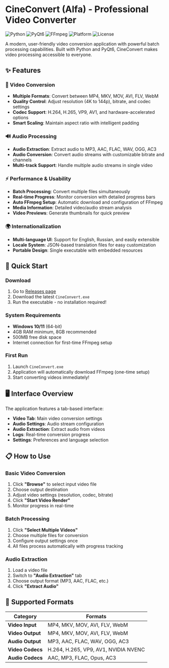 # CineConvert (Alfa) - Professional Video Converter

![Python](https://img.shields.io/badge/Python-3.8%2B-blue)
![PyQt6](https://img.shields.io/badge/GUI-PyQt6-green)
![FFmpeg](https://img.shields.io/badge/Powered-FFmpeg-orange)
![Platform](https://img.shields.io/badge/Platform-Windows-lightgrey)
![License](https://img.shields.io/badge/License-MIT-yellow)

A modern, user-friendly video conversion application with powerful batch processing capabilities. Built with Python and PyQt6, CineConvert makes video processing accessible to everyone.

## ✨ Features

### 🎥 Video Conversion
- **Multiple Formats**: Convert between MP4, MKV, MOV, AVI, FLV, WebM
- **Quality Control**: Adjust resolution (4K to 144p), bitrate, and codec settings
- **Codec Support**: H.264, H.265, VP9, AV1, and hardware-accelerated options
- **Smart Scaling**: Maintain aspect ratio with intelligent padding

### 🔊 Audio Processing
- **Audio Extraction**: Extract audio to MP3, AAC, FLAC, WAV, OGG, AC3
- **Audio Conversion**: Convert audio streams with customizable bitrate and channels
- **Multi-track Support**: Handle multiple audio streams in single video

### ⚡ Performance & Usability
- **Batch Processing**: Convert multiple files simultaneously
- **Real-time Progress**: Monitor conversion with detailed progress bars
- **Auto FFmpeg Setup**: Automatic download and configuration of FFmpeg
- **Media Information**: Detailed video/audio stream analysis
- **Video Previews**: Generate thumbnails for quick preview

### 🌍 Internationalization
- **Multi-language UI**: Support for English, Russian, and easily extensible
- **Locale System**: JSON-based translation files for easy customization
- **Portable Design**: Single executable with embedded resources

## 🚀 Quick Start

### Download
1. Go to [Releases page](https://github.com/bboyJohnn/CineConvert/releases/download/video-converter/CineConvert.0.04alf.exe)
2. Download the latest `CineConvert.exe`
3. Run the executable - no installation required!

### System Requirements
- **Windows 10/11** (64-bit)
- 4GB RAM minimum, 8GB recommended
- 500MB free disk space
- Internet connection for first-time FFmpeg setup

### First Run
1. Launch `CineConvert.exe`
2. Application will automatically download FFmpeg (one-time setup)
3. Start converting videos immediately!

## 🖥️ Interface Overview

The application features a tab-based interface:

- **Video Tab**: Main video conversion settings
- **Audio Settings**: Audio stream configuration
- **Audio Extraction**: Extract audio from videos
- **Logs**: Real-time conversion progress
- **Settings**: Preferences and language selection

## 📋 How to Use

### Basic Video Conversion
1. Click **"Browse"** to select input video file
2. Choose output destination
3. Adjust video settings (resolution, codec, bitrate)
4. Click **"Start Video Render"**
5. Monitor progress in real-time

### Batch Processing
1. Click **"Select Multiple Videos"**
2. Choose multiple files for conversion
3. Configure output settings once
4. All files process automatically with progress tracking

### Audio Extraction
1. Load a video file
2. Switch to **"Audio Extraction"** tab
3. Choose output format (MP3, AAC, FLAC, etc.)
4. Click **"Extract Audio"**

## 🎯 Supported Formats

| Category | Formats |
|----------|---------|
| **Video Input** | MP4, MKV, MOV, AVI, FLV, WebM |
| **Video Output** | MP4, MKV, MOV, AVI, FLV, WebM |
| **Audio Output** | MP3, AAC, FLAC, WAV, OGG, AC3 |
| **Video Codecs** | H.264, H.265, VP9, AV1, NVIDIA NVENC |
| **Audio Codecs** | AAC, MP3, FLAC, Opus, AC3 |

